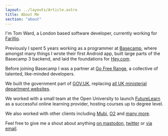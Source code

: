 ```yaml
---
layout: ../layouts/Article.astro
title: About Me
section: "about"
---
```

I'm Tom Ward, a London based software developer, currently working for [Farillio](https://farill.io).

Previously I spent 5 years working as a programmer at [Basecamp](https://basecamp.com), where amongst many things I wrote their first Android app, built large parts of the Basecamp 3 backend, and laid the foundations for [Hey.com](https://hey.com).

Before joining Basecamp I was a partner at [Go Free Range](https://gofreerange.com), a collective of talented, like-minded developers.

We built the government part of [GOV.UK](https://gov.uk), replacing [all UK ministerial department websites](https://www.gov.uk/government/organisations).

We worked with a small team at the Open University to launch [FutureLearn](https://futurelearn.com) as a successful online learning provider, hosting courses up to degree level.

We also worked with other clients including [Mubi](https://mubi.com), [O2](https://o2.com) and [many more](https://gofreerange.com/projects).

Feel free to give me a shout about anything [on mastodon](https://hachyderm.io/@tomafro), [twitter](https://twitter.com/tomafro) or [via email](mailto:tom@popdog.net).
